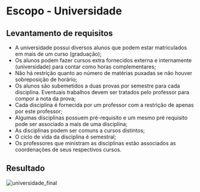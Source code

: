 # Escopo - Universidade

## Levantamento de requisitos

+ A universidade possui diversos alunos que podem estar matriculados em mais de um curso (graduação);
+ Os alunos podem fazer cursos extra fornecidos externa e internamente (universidade) para contar como horas complementares;
+ Não há restrição quanto ao número de matérias puxadas se não houver sobreposição de horário;
+ Os alunos são subemetidos a duas provas por semestre para cada disciplina. Eventuais trabalhos devem ser tratados pelo professor para compor a nota da prova;
+ Cada disciplina é fornecida por um professor com a restrição de apenas por este professor;
+ Algumas disciplinas possuem pré-requisito e um mesmo pré requisito pode ser associado a mais de uma disciplina;
+ As disciplinas podem ser comuns a cursos distintos;
+ O ciclo de vida da disciplina é semestral;
+ Os professores que ministram as disciplinas estão associados as coordenações de seus respectivos cursos.

## Resultado

![universidade_final](https://github.com/monyzeweber/SQL-Database-EER/assets/81835859/4f49bb0d-5628-4ba2-9c42-95dbbbcf8ba9)